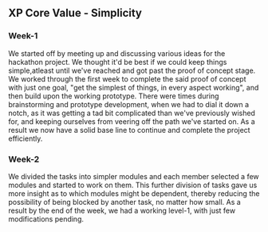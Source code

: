 ## XP Core Value - Simplicity


### Week-1
We started off by meeting up and discussing various ideas for the hackathon project. We thought it'd be best if we could keep things simple,atleast until we've reached and got past the proof of concept stage. We worked through the first week to complete the said proof of concept with just one goal, "get the simplest of things, in every aspect working", and then build upon the working prototype. There were times during brainstorming and prototype development, when we had to dial it down a notch, as it was getting a tad bit complicated than we've previously wished for, and keeping ourselves from veering off the path we've started on. As a result we now have a solid base line to continue and complete the project efficiently.

### Week-2
We divided the tasks into simpler modules and each member selected a few modules and started to work on them. This further division of tasks gave us more insight as to which modules might be dependent, thereby reducing the possibility of being blocked by another task, no matter how small. As a result by the end of the week, we had a working level-1, with just few modifications pending.